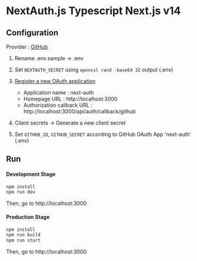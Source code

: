 # NextAuth.js Typescript Next.js v14

## Configuration
Provider : [GitHub](https://next-auth.js.org/providers/github)

1. Rename .env.sample -> .env

2. Set `NEXTAUTH_SECRET` using `openssl rand -base64 32` output (.env)

3. [Register a new OAuth application](https://github.com/settings/applications/new)

    - Application name : next-auth
    - Homepage URL : http://localhost:3000
    - Authorization callback URL : http://localhost:3000/api/auth/callback/github

4. Client secrets -> Generate a new client secret

5. Set `GITHUB_ID`, `GITHUB_SECRET` according to GitHub OAuth App 'next-auth' (.env)

## Run

#### Development Stage
```bash
npm install
npm run dev
```
Then, go to http://localhost:3000

#### Production Stage
```bash
npm install
npm run build
npm run start
```
Then, go to http://localhost:3000